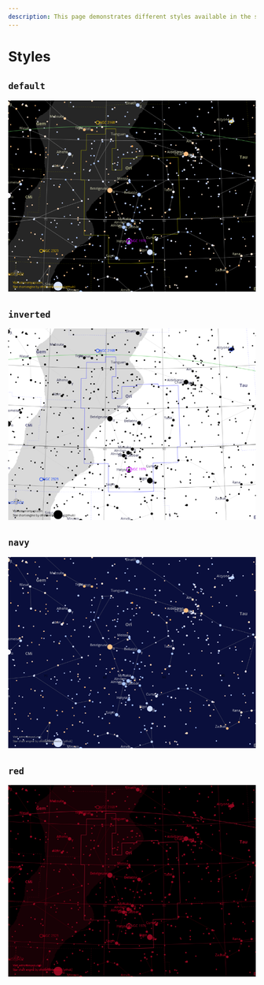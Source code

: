 ```yaml
---
description: This page demonstrates different styles available in the studio API
---
```


# Styles

## `default`

![](../../.gitbook/assets/a458456e6535de44ec8cf5fc78e54230efd961319d1e04615235585de53a4c98.png)

## `inverted`

![](../../.gitbook/assets/d11505ad53287e9bbb36be2f059b09fa3e0b765408e2df6659bb8e37957668db.png)

## `navy`

![](../../.gitbook/assets/b7654698395061f2e6985b49c5f9b4e6a55c5aec350f9919a3e00818c701d199.png)

## `red`

![](../../.gitbook/assets/9094a7b39b3ff6b06cf577ceb8f4c1cac3d2aa25fd07c74cb23f109ff32f5f59.png)



